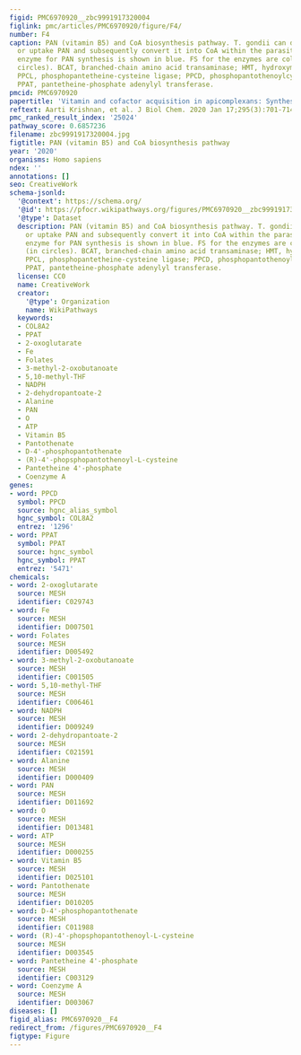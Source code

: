 ```yaml
---
figid: PMC6970920__zbc9991917320004
figlink: pmc/articles/PMC6970920/figure/F4/
number: F4
caption: PAN (vitamin B5) and CoA biosynthesis pathway. T. gondii can de novo–synthesize
  or uptake PAN and subsequently convert it into CoA within the parasite. The bifunctional
  enzyme for PAN synthesis is shown in blue. FS for the enzymes are color-coded (in
  circles). BCAT, branched-chain amino acid transaminase; HMT, hydroxymethyltransferase;
  PPCL, phosphopantetheine-cysteine ligase; PPCD, phosphopantothenoylcysteine decarboxylase;
  PPAT, pantetheine-phosphate adenylyl transferase.
pmcid: PMC6970920
papertitle: 'Vitamin and cofactor acquisition in apicomplexans: Synthesis versus salvage.'
reftext: Aarti Krishnan, et al. J Biol Chem. 2020 Jan 17;295(3):701-714.
pmc_ranked_result_index: '25024'
pathway_score: 0.6857236
filename: zbc9991917320004.jpg
figtitle: PAN (vitamin B5) and CoA biosynthesis pathway
year: '2020'
organisms: Homo sapiens
ndex: ''
annotations: []
seo: CreativeWork
schema-jsonld:
  '@context': https://schema.org/
  '@id': https://pfocr.wikipathways.org/figures/PMC6970920__zbc9991917320004.html
  '@type': Dataset
  description: PAN (vitamin B5) and CoA biosynthesis pathway. T. gondii can de novo–synthesize
    or uptake PAN and subsequently convert it into CoA within the parasite. The bifunctional
    enzyme for PAN synthesis is shown in blue. FS for the enzymes are color-coded
    (in circles). BCAT, branched-chain amino acid transaminase; HMT, hydroxymethyltransferase;
    PPCL, phosphopantetheine-cysteine ligase; PPCD, phosphopantothenoylcysteine decarboxylase;
    PPAT, pantetheine-phosphate adenylyl transferase.
  license: CC0
  name: CreativeWork
  creator:
    '@type': Organization
    name: WikiPathways
  keywords:
  - COL8A2
  - PPAT
  - 2-oxoglutarate
  - Fe
  - Folates
  - 3-methyl-2-oxobutanoate
  - 5,10-methyl-THF
  - NADPH
  - 2-dehydropantoate-2
  - Alanine
  - PAN
  - O
  - ATP
  - Vitamin B5
  - Pantothenate
  - D-4'-phosphopantothenate
  - (R)-4'-phopsphopantothenoyl-L-cysteine
  - Pantetheine 4'-phosphate
  - Coenzyme A
genes:
- word: PPCD
  symbol: PPCD
  source: hgnc_alias_symbol
  hgnc_symbol: COL8A2
  entrez: '1296'
- word: PPAT
  symbol: PPAT
  source: hgnc_symbol
  hgnc_symbol: PPAT
  entrez: '5471'
chemicals:
- word: 2-oxoglutarate
  source: MESH
  identifier: C029743
- word: Fe
  source: MESH
  identifier: D007501
- word: Folates
  source: MESH
  identifier: D005492
- word: 3-methyl-2-oxobutanoate
  source: MESH
  identifier: C001505
- word: 5,10-methyl-THF
  source: MESH
  identifier: C006461
- word: NADPH
  source: MESH
  identifier: D009249
- word: 2-dehydropantoate-2
  source: MESH
  identifier: C021591
- word: Alanine
  source: MESH
  identifier: D000409
- word: PAN
  source: MESH
  identifier: D011692
- word: O
  source: MESH
  identifier: D013481
- word: ATP
  source: MESH
  identifier: D000255
- word: Vitamin B5
  source: MESH
  identifier: D025101
- word: Pantothenate
  source: MESH
  identifier: D010205
- word: D-4'-phosphopantothenate
  source: MESH
  identifier: C011988
- word: (R)-4'-phopsphopantothenoyl-L-cysteine
  source: MESH
  identifier: D003545
- word: Pantetheine 4'-phosphate
  source: MESH
  identifier: C003129
- word: Coenzyme A
  source: MESH
  identifier: D003067
diseases: []
figid_alias: PMC6970920__F4
redirect_from: /figures/PMC6970920__F4
figtype: Figure
---
```

